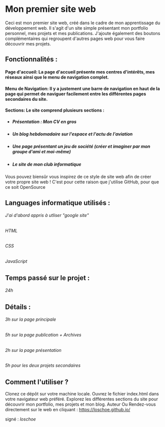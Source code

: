 # Mon premier site web
Ceci est mon premier site web, créé dans le cadre de mon apprentissage du développement web. Il s'agit d'un site simple présentant mon portfolio personnel, mes projets et mes publications.
J'ajoute également des boutons complémentaires qui regroupent d'autres pages web pour vous faire découvrir mes projets. 

## Fonctionnalités : 
#### Page d'accueil: La page d'accueil présente mes centres d'intérêts, mes réseaux ainsi que le menu de navigation complet.
#### Menu de Navigation: Il y a justement une barre de navigation en haut de la page qui permet de naviguer facilement entre les différentes pages secondaires du site.
#### Sections: Le site comprend plusieurs sections : 
- ##### Présentation : Mon CV en gros
- ##### Un blog hebdomadaire sur l'espace et l'actu de l'aviation
- ##### Une page présentant un jeu de société (créer et imaginer par mon groupe d'ami et moi-même)
- ##### Le site de mon club informatique 

Vous pouvez biensûr vous inspirez de ce style de site web afin de créer votre propre site web ! 
C'est pour cette raison que j'utilise GitHub, pour que ce soit OpenSource 

## Languages informatique utilisés : 
###### J'ai d'abord appris à utliser "google site"
###### HTML
###### CSS
###### JavaScript 

## Temps passé sur le projet : 
###### 24h
## Détails : 
###### 3h sur la page principale 
###### 5h sur la page publication + Archives 
###### 2h sur la page présentation 
###### 5h pour les deux projets secondaires 

## Comment l'utiliser ? 
Clonez ce dépôt sur votre machine locale.
Ouvrez le fichier index.html dans votre navigateur web préféré.
Explorez les différentes sections du site pour découvrir mon portfolio, mes projets et mon blog.
Auteur
Ou 
Rendez-vous directement sur le web en cliquant : https://loschoe.github.io/

signé : *loschoe*
